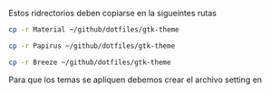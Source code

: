 Estos ridrectorios deben copiarse en la sigueintes rutas 
```bash
cp -r Material ~/github/dotfiles/gtk-theme 
```
```bash
cp -r Papirus ~/github/dotfiles/gtk-theme 
```
```bash
cp -r Breeze ~/github/dotfiles/gtk-theme 
```
Para que los temas se apliquen debemos crear el archivo setting en 